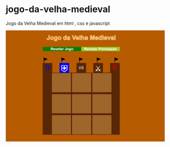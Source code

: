 # jogo-da-velha-medieval
Jogo da Velha Medieval em html , css e javascript

![alt text](https://github.com/ferreiradv/jogo-da-velha-medieval/blob/main/git/img1.png)
